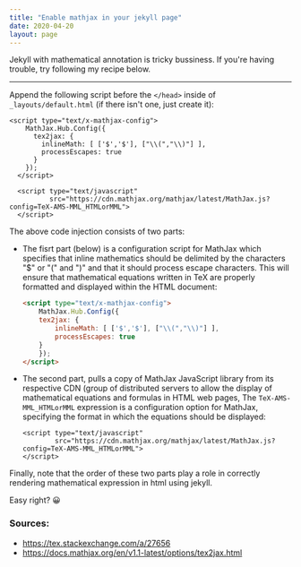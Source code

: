 ```yaml
---
title: "Enable mathjax in your jekyll page"
date: 2020-04-20
layout: page
---
```


Jekyll with mathematical annotation is tricky bussiness. If you're having trouble, try following
my recipe below.

---

Append the following script before the `</head>` inside of `_layouts/default.html` (if there isn't one, just create it):
```
<script type="text/x-mathjax-config">
    MathJax.Hub.Config({
      tex2jax: {
        inlineMath: [ ['$','$'], ["\\(","\\)"] ],
        processEscapes: true
      }
    });
  </script>
      
  <script type="text/javascript"
          src="https://cdn.mathjax.org/mathjax/latest/MathJax.js?config=TeX-AMS-MML_HTMLorMML">
  </script>
```

The above code injection consists of two parts:

- The fisrt part (below) is a configuration script for MathJax which specifies that inline mathematics should be delimited by the characters "$" or "\(" and "\)" and that it should process escape characters. This will ensure that mathematical equations written in TeX are properly formatted and displayed within the HTML document:
    ```html
    <script type="text/x-mathjax-config">
        MathJax.Hub.Config({
        tex2jax: {
            inlineMath: [ ['$','$'], ["\\(","\\)"] ],
            processEscapes: true
        }
        });
    </script>
    ```
- The second part, pulls a copy of MathJax JavaScript library from its respective CDN (group of distributed servers to allow the display of mathematical equations and formulas in HTML web pages,     The `TeX-AMS-MML_HTMLorMML` expression is a configuration option for MathJax, specifying the format in which the equations should be displayed:
    ```
    <script type="text/javascript"
            src="https://cdn.mathjax.org/mathjax/latest/MathJax.js?config=TeX-AMS-MML_HTMLorMML">
    </script>
    ```
Finally, note that the order of these two parts play a role in correctly rendering mathematical
expression in html using jekyll.

Easy right? 😀

### Sources:
- https://tex.stackexchange.com/a/27656
- https://docs.mathjax.org/en/v1.1-latest/options/tex2jax.html 
